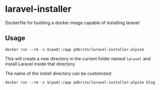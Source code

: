 # laravel-installer
Dockerfile for building a docker image capable of installing laravel

## Usage

`docker run --rm -v $(pwd):/app pdbrito/laravel-installer:alpine`

This will create a new directory in the current folder named `laravel` and install Laravel inside that directory.

The name of the install directory can be customized:

`docker run --rm -v $(pwd):/app pdbrito/laravel-installer:alpine blog`
